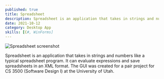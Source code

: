 ```yaml
---
published: true
title: Spreadsheet
description: Spreadsheet is an application that takes in strings and numbers like a typical spreadsheet program.
date: 2021-10-12
category: Desktop App
skills: [C#, WinForms]
---
```


![Spreadsheet screenshot](/images/portfolio/Spreadsheet.png)

Spreadsheet is an application that takes in strings and numbers like a typical spreadsheet program. It can evaluate expressions and save spreadsheets in an XML format. The GUI was created for a pair project for CS 3500 (Software Design I) at the University of Utah.
